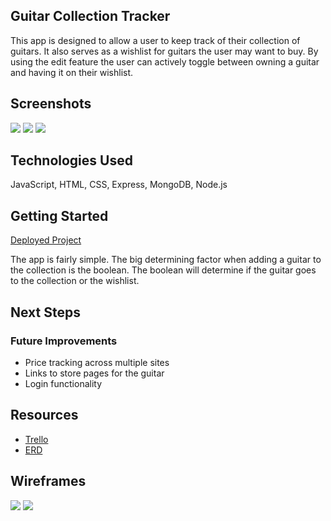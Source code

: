 ## Guitar Collection Tracker
<p>
    This app is designed to allow a user to keep track of their collection of guitars. It also serves as a wishlist for guitars the user may want to buy. By using the edit feature the user can actively toggle between owning a guitar and having it on their wishlist.
</p>

## Screenshots
<p>
    <img src='https://i.imgur.com/2Bk4QIz.png' />
    <img src='https://i.imgur.com/41VK4he.png' />
    <img src='https://i.imgur.com/MZcfyte.png' />
</p>

## Technologies Used
<p>
    JavaScript, HTML, CSS, Express, MongoDB, Node.js
</p>

## Getting Started
<a href='' target='blank'>Deployed Project</a>
<br />
<p>
    The app is fairly simple. The big determining factor when adding a guitar to the collection is the boolean. The boolean will determine if the guitar goes to the collection or the wishlist.
</p>

## Next Steps
<p>
    <h3>Future Improvements</h3>
    <ul>
        <li>Price tracking across multiple sites</li>
        <li>Links to store pages for the guitar</li>
        <li>Login functionality</li>
    </ul>
</p>

## Resources
<ul>
    <li><a href='https://trello.com/b/yOopgo8N/project-2' target='blank'>Trello</a></li>
    <li><a href='https://i.imgur.com/1txB2Xy.png' target='blank'>ERD</a></li>
</ul>

## Wireframes
<img src='https://i.imgur.com/T7fWQ68.png' />
<img src='https://i.imgur.com/xMaSdGv.png' />